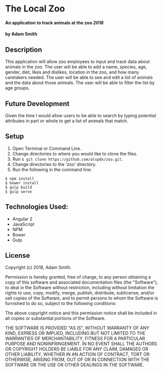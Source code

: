 # The Local Zoo

#### An application to track animals at the zoo _2018_

#### by **Adam Smith**

## Description

This application will allow zoo employees to input and track data about animals in the zoo. The user will be able to add a name, species, age, gender, diet, likes and dislikes, location in the zoo, and how many caretakers needed. The user will be able to see and edit a list of animals and the data about those animals. The user will be able to filter the list by age groups.

## Future Development

Given the time I would allow users to be able to search by typing potential attributes in part or whole to get a list of animals that match.

## Setup

  1. Open Terminal or Command Line.
  2. Change directories to where you would like to clone the files.
  3. Run
  `$ git clone https://github.com/alspdx/zoo.git`.
  4. Change directories to the 'zoo' directory.
  5. Run the following in the command line:
  ```
  $ npm install
  $ bower install
  $ gulp build
  $ gulp serve
  ```

## Technologies Used:
* Angular 2
* JavaScript
* NPM
* Bower
* Gulp

## License

Copyright (c) 2018, Adam Smith.

Permission is hereby granted, free of charge, to any person obtaining a copy of this software and associated documentation files (the "Software"), to deal in the Software without restriction, including without limitation the rights to use, copy, modify, merge, publish, distribute, sublicense, and/or sell copies of the Software, and to permit persons to whom the Software is furnished to do so, subject to the following conditions:

The above copyright notice and this permission notice shall be included in all copies or substantial portions of the Software.

THE SOFTWARE IS PROVIDED "AS IS", WITHOUT WARRANTY OF ANY KIND, EXPRESS OR IMPLIED, INCLUDING BUT NOT LIMITED TO THE WARRANTIES OF MERCHANTABILITY, FITNESS FOR A PARTICULAR PURPOSE AND NONINFRINGEMENT. IN NO EVENT SHALL THE AUTHORS OR COPYRIGHT HOLDERS BE LIABLE FOR ANY CLAIM, DAMAGES OR OTHER LIABILITY, WHETHER IN AN ACTION OF CONTRACT, TORT OR OTHERWISE, ARISING FROM, OUT OF OR IN CONNECTION WITH THE SOFTWARE OR THE USE OR OTHER DEALINGS IN THE SOFTWARE.
